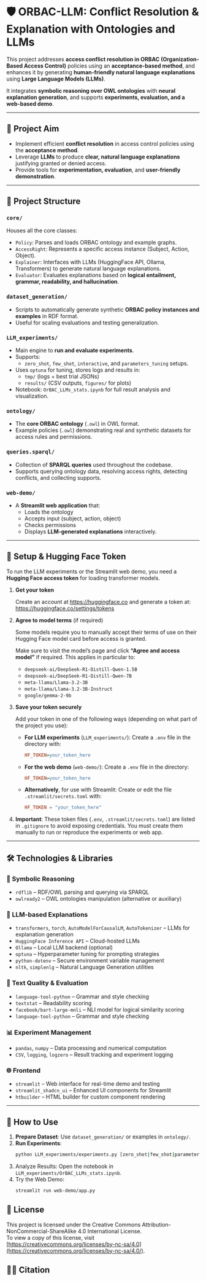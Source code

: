 # 🛡️ ORBAC-LLM: Conflict Resolution & Explanation with Ontologies and LLMs

This project addresses **access conflict resolution in ORBAC (Organization-Based Access Control)** policies using an **acceptance-based method**, and enhances it by generating **human-friendly natural language explanations** using **Large Language Models (LLMs)**.

It integrates **symbolic reasoning over OWL ontologies** with **neural explanation generation**, and supports **experiments, evaluation, and a web-based demo**.

---

## 🎯 Project Aim

- Implement efficient **conflict resolution** in access control policies using the **acceptance method**.
- Leverage **LLMs** to produce **clear, natural language explanations** justifying granted or denied access.
- Provide tools for **experimentation, evaluation**, and **user-friendly demonstration**.

---

## 🧱 Project Structure

### `core/`
Houses all the core classes:
- `Policy`: Parses and loads ORBAC ontology and example graphs.
- `AccessRight`: Represents a specific access instance (Subject, Action, Object).
- `Explainer`: Interfaces with LLMs (HuggingFace API, Ollama, Transformers) to generate natural language explanations.
- `Evaluator`: Evaluates explanations based on **logical entailment, grammar, readability, and hallucination**.

### `dataset_generation/`
- Scripts to automatically generate synthetic **ORBAC policy instances and examples** in RDF format.
- Useful for scaling evaluations and testing generalization.

### `LLM_experiments/`
- Main engine to **run and evaluate experiments**.
- Supports:
  - `zero_shot`, `few_shot`, `interactive`, and `parameters_tuning` setups.
- Uses `optuna` for tuning, stores logs and results in:
  - `tmp/` (logs + best trial JSONs)
  - `results/` (CSV outputs, `figures/` for plots)
- Notebook: `OrBAC_LLMs_stats.ipynb` for full result analysis and visualization.

### `ontology/`
- The **core ORBAC ontology** (`.owl`) in OWL format.
- Example policies (`.owl`) demonstrating real and synthetic datasets for access rules and permissions.

### `queries.sparql/`
- Collection of **SPARQL queries** used throughout the codebase.
- Supports querying ontology data, resolving access rights, detecting conflicts, and collecting supports.

### `web-demo/`
- A **Streamlit web application** that:
  - Loads the ontology
  - Accepts input (subject, action, object)
  - Checks permissions
  - Displays **LLM-generated explanations** interactively.

---

## 🔐 Setup & Hugging Face Token
To run the LLM experiments or the Streamlit web demo, you need a **Hugging Face access token** for loading transformer models.

1. **Get your token**
   
   Create an account at https://huggingface.co and generate a token at:
https://huggingface.co/settings/tokens

2. **Agree to model terms** (if required)

   Some models require you to manually accept their terms of use on their Hugging Face model card before access is granted.
   
   Make sure to visit the model’s page and click **“Agree and access model”** if required. This applies in particular to:
    - `deepseek-ai/DeepSeek-R1-Distill-Qwen-1.5B`
    - `deepseek-ai/DeepSeek-R1-Distill-Qwen-7B`
    - `meta-llama/Llama-3.2-3B`
    - `meta-llama/Llama-3.2-3B-Instruct`
    - `google/gemma-2-9b`


3. **Save your token securely**

   Add your token in one of the following ways (depending on what part of the project you use):

    - **For LLM experiments** (`LLM_experiments/`): Create a `.env` file in the directory with:

      ```ini
      HF_TOKEN=your_token_here
      ```

    - **For the web demo** (`web-demo/`): Create a `.env` file in the directory:
      ```ini
      HF_TOKEN=your_token_here
      ```

    - **Alternatively**, for use with Streamlit: Create or edit the file `.streamlit/secrets.toml` with:
      ```toml
      HF_TOKEN = "your_token_here"
      ```

4. **Important**:
These token files (`.env`, `.streamlit/secrets.toml`) are listed in `.gitignore` to avoid exposing credentials. You must create them manually to run or reproduce the experiments or web app.

---

## 🛠️ Technologies & Libraries

### 🔎 Symbolic Reasoning
- `rdflib` – RDF/OWL parsing and querying via SPARQL
- `owlready2` – OWL ontologies manipulation (alternative or auxiliary)

### 📖 LLM-based Explanations
- `transformers`, `torch`, `AutoModelForCausalLM`, `AutoTokenizer` – LLMs for explanation generation
- `HuggingFace Inference API` – Cloud-hosted LLMs
- `Ollama` – Local LLM backend (optional)
- `optuna` – Hyperparameter tuning for prompting strategies
- `python-dotenv` – Secure environment variable management
- `nltk`, `simplenlg` – Natural Language Generation utilities

### 🧠 Text Quality & Evaluation
- `language-tool-python` – Grammar and style checking
- `textstat` – Readability scoring
- `facebook/bart-large-mnli` – NLI model for logical similarity scoring
- `language-tool-python` – Grammar and style checking

### 📊 Experiment Management
- `pandas`, `numpy` – Data processing and numerical computation
- `CSV`, `logging`, `logzero` – Result tracking and experiment logging

### 🌐 Frontend
- `streamlit` – Web interface for real-time demo and testing
- `streamlit_shadcn_ui` – Enhanced UI components for Streamlit
- `htbuilder` – HTML builder for custom component rendering

---

## 🚀 How to Use

1. **Prepare Dataset**: Use `dataset_generation/` or examples in `ontology/`.
2. **Run Experiments**:
    ```bash
    python LLM_experiments/experiments.py [zero_shot|few_shot|parameters_tuning|interactive] [model_name]
    ```
3. Analyze Results: Open the notebook in `LLM_experiments/OrBAC_LLMs_stats.ipynb`.
4. Try the Web Demo:
    ```bash
    streamlit run web-demo/app.py
    ```

## 📄 License

This project is licensed under the Creative Commons Attribution-NonCommercial-ShareAlike 4.0 International License.  
To view a copy of this license, visit [https://creativecommons.org/licenses/by-nc-sa/4.0](https://creativecommons.org/licenses/by-nc-sa/4.0/).


## 👩‍🔬 Citation